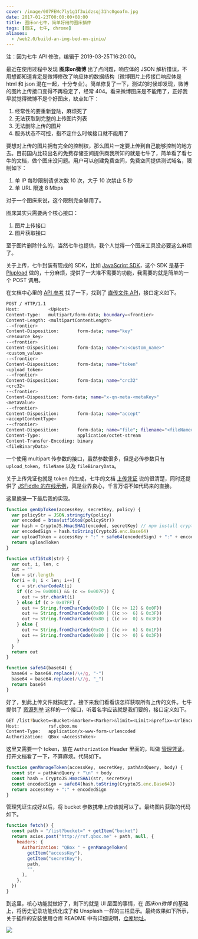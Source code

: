 ```yaml
---
cover: /image/007FEWc7ly1g1f3uidzsqj31hc0goafm.jpg
date: 2017-01-23T00:00:00+08:00
title: 图床on七牛，简单好用的图床插件
tags: [图床, 七牛, chrome]
aliases:
  - /web2.0/build-an-img-bed-on-qiniu/
---
```


注：因为七牛 API 修改，编辑于 2019-03-25T16:20:00。

最近在使用过程中发现 **图床on微博** 出了点问题，响应体的 JSON 解析错误，不用想都知道肯定是微博修改了响应体的数据结构（微博图片上传接口响应体是 html 和 json 混在一起，十分专业）。简单修复了一下，测试的时候却发现，微博的图片上传接口变得不再稳定了，经常 404。看来微博图床是不能用了，正好我早就觉得微博不是个好图床，缺点如下：

1. 经常性的要重新登陆，麻烦死了
2. 无法获取到完整的上传图片列表
3. 无法删除上传的图片
4. 服务状态不可控，指不定什么时候接口就不能用了

<!--more-->

要想对上传的图片拥有完全的控制权，那么图片一定要上传到自己能够控制的地方去。目前国内比较出名的免费存储空间提供商我所知的就是七牛了，简单看了看七牛的文档，做个图床没问题。用户可以创建免费空间，免费空间提供测试域名，限制如下：

1. 单 IP 每秒限制请求次数 10 次，大于 10 次禁止 5 秒
2. 单 URL 限速 8 Mbps

对于一个图床来说，这个限制完全够用了。

图床其实只需要两个核心接口：

1. 图片上传接口
2. 图片获取接口

至于图片删除什么的，当然七牛也提供，我个人觉得一个图床工具没必要这么麻烦了。

关于上传，七牛封装有现成的 SDK，比如 [JavaScript SDK]，这个 SDK 是基于 [Plupload] 做的，十分麻烦，提供了一大堆不需要的功能，我需要的就是简单的一个 POST 调用。

在文档中心里的 [API 参考] 找了一下，找到了 [直传文件 API]，接口定义如下。

```bash
POST / HTTP/1.1
Host:           <UpHost>
Content-Type:   multipart/form-data; boundary=<frontier>
Content-Length: <multipartContentLength>
--<frontier>
Content-Disposition:       form-data; name="key"
<resource_key>
--<frontier>
Content-Disposition:       form-data; name="x:<custom_name>"
<custom_value>
--<frontier>
Content-Disposition:       form-data; name="token"
<upload_token>
--<frontier>
Content-Disposition:       form-data; name="crc32"
<crc32>
--<frontier>
Content-Disposition: form-data; name="x-qn-meta-<metaKey>"
<metaValue>
--<frontier>
Content-Disposition:       form-data; name="accept"
<acceptContentType>
--<frontier>
Content-Disposition:       form-data; name="file"; filename="<fileName>"
Content-Type:              application/octet-stream
Content-Transfer-Encoding: binary
<fileBinaryData>
```

一个使用 multipart 传参数的接口，虽然参数很多，但是必传参数只有 `upload_token`，`fileName` 以及 `fileBinaryData`。

关于上传凭证也就是 token 的生成，七牛的文档 [上传凭证] 说的很清楚，同时还提供了 [JSFiddle 的在线示例]，真是业界良心，千言万语不如代码来的直接。

这里摘录一下最后我的实现。

```javascript
function genUpToken(accessKey, secretKey, policy) {
  var policyStr = JSON.stringify(policy)
  var encoded = btoa(utf16to8(policyStr))
  var hash = CryptoJS.HmacSHA1(encoded, secretKey) // npm install crypto-js
  var encodedSign = hash.toString(CryptoJS.enc.Base64)
  var uploadToken = accessKey + ":" + safe64(encodedSign) + ":" + encoded
  return uploadToken
}

function utf16to8(str) {
  var out, i, len, c
  out = ""
  len = str.length
  for(i = 0; i < len; i++) {
    c = str.charCodeAt(i)
    if ((c >= 0x0001) && (c <= 0x007F)) {
      out += str.charAt(i)
    } else if (c > 0x07FF) {
      out += String.fromCharCode(0xE0 | ((c >> 12) & 0x0F))
      out += String.fromCharCode(0x80 | ((c >>  6) & 0x3F))
      out += String.fromCharCode(0x80 | ((c >>  0) & 0x3F))
    } else {
      out += String.fromCharCode(0xC0 | ((c >>  6) & 0x1F))
      out += String.fromCharCode(0x80 | ((c >>  0) & 0x3F))
    }
  }
  return out
}

function safe64(base64) {
  base64 = base64.replace(/\+/g, "-")
  base64 = base64.replace(/\//g, "_")
  return base64
}
```

好了，到此上传文件就搞定了。接下来我们看看该怎样获取所有上传的文件。七牛提供了 [资源列举] 这样的一个接口，听着名字应该就是我们要的，接口定义如下。

```bash
GET /list?bucket=<Bucket>&marker=<Marker>&limit=<Limit>&prefix=<UrlEncodedPrefix>&delimiter=<UrlEncodedDelimiter> HTTP/1.1
Host:           rsf.qbox.me
Content-Type:   application/x-www-form-urlencoded
Authorization:  QBox <AccessToken>
```

这里又需要一个 token，放在 `Authorization` Header 里面的，叫做 [管理凭证]。打开文档看了一下，不算麻烦。代码如下。

```javascript
function genManageToken(accessKey, secretKey, pathAndQuery, body) {
  const str = pathAndQuery + "\n" + body
  const hash = CryptoJS.HmacSHA1(str, secretKey)
  const encodedSign = safe64(hash.toString(CryptoJS.enc.Base64))
  return accessKey + ":" + encodedSign
}
```

管理凭证生成好以后，将 bucket 参数携带上应该就可以了。最终图片获取的代码如下。

```javascript
function fetch() {
  const path = "/list?bucket=" + getItem("bucket")
  return axios.post("http://rsf.qbox.me" + path, null, {
    headers: {
      Authorization: "QBox " + genManageToken(
        getItem("accessKey"),
        getItem("secretKey"),
        path,
        "",
      ),
    },
  })
}
```

到这里，核心功能就做好了，剩下的就是 UI 层面的事情，在 *图床on微博* 的基础上，将历史记录功能优化成了和 Unsplash 一样的三栏显示。最终效果如下所示，关于插件的安装使用仓库 README 中有详细说明，[仓库地址]。

![](/image/007FEWc7ly1g1f3v5j3f4g31810jcnpd.gif)

[JavaScript SDK]: https://developer.qiniu.com/kodo/sdk/1283/javascript
[Plupload]: http://www.plupload.com/
[API 参考]: https://developer.qiniu.com/kodo/api/1731/api-overview
[直传文件 API]: https://developer.qiniu.com/kodo/api/1312/upload
[JSFiddle 的在线示例]: http://jsfiddle.net/gh/get/extjs/4.2/icattlecoder/jsfiddle/tree/master/uptoken
[资源列举]: https://developer.qiniu.com/kodo/api/1284/list
[管理凭证]: https://developer.qiniu.com/kodo/manual/1201/access-token
[仓库地址]: https://github.com/cj1128/pic-on-qiniu
[上传凭证]: https://developer.qiniu.com/kodo/manual/1208/upload-token
